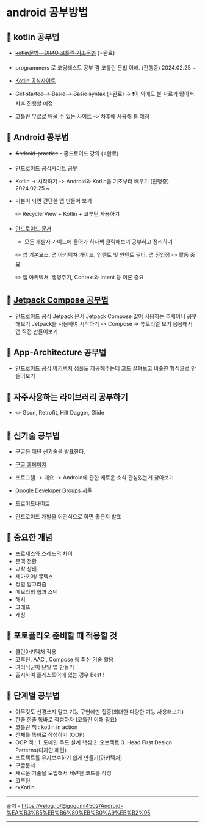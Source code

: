 # android 공부방법

## 📝 kotlin 공부법

 - ~~[kotlin문법 - DIMO 코틀린 기초문법](https://github.com/giyoungjang/kotlin-study/tree/main/kotlin%EB%AC%B8%EB%B2%95)~~ (⭐️완료)
 - programmers 로 코딩테스트 공부 겸 코틀린 문법 이해. (진행중) 2024.02.25 ~

 - [Kotlin 공식사이트](https://kotlinlang.org/)
 - ~~Get started -> Basic -> Basic syntax~~ (⭐️완료) -> ❗️이 외에도 볼 자료가 많아서 차후 진행할 예정

 - [코틀린 무료로 배울 수 있는 사이트](https://hyperskill.org/tracks/18) -> 차후에 사용해 볼 예정
   
## 📝 Android 공부법

 - ~~Android-practice~~ - 홍드로이드 강의 (⭐️완료)
   
 - [안드로이드 공식사이트 공부](https://developer.android.com/?authuser=1&hl=ko)
 - Kotlin -> 시작하기 -> Android와 Kotlin을 기초부터 배우기 (진행중) 2024.02.25 ~
 - 기본이 되면 간단한 앱 만들어 보기
   
    ✏️ RecyclerView + Kotlin + 코루틴 사용하기
   
 - [안드로이드 문서](https://developer.android.com/develop?hl=ko)
   - 모든 개발자 가이드에 들어가 하나씩 클릭해보며 공부하고 정리하기
     
    ✏️ 앱 기본요소, 앱 아키텍쳐 가이드, 인텐트 및 인텐트 필터, 앱 진입점 -> 활동 중요

    ✏️ 앱 아키텍쳐, 생명주기, Context와 Intent 등 이론 중요

## 📝 [Jetpack Compose 공부법](https://developer.android.com/jetpack?hl=ko)
   - 안드로이드 공식 Jetpack 문서
      Jetpack Compose 많이 사용하는 추세이니 공부해보기
      Jetpack을 사용하여 시작하기 -> Compose -> 튜토리얼 보기
      응용해서 앱 직접 만들어보기

## 📝 App-Architecture 공부법
  - [안드로이드 공식 아키텍처](https://developer.android.com/topic/architecture?hl=ko)
    샘플도 제공해주는데 코드 살펴보고 비슷한 형식으로 만들어보기

## 📝 자주사용하는 라이브러리 공부하기

  - ✏️ Gson, Retrofit, Hilt Dagger, Glide

## 📝 신기술 공부법
  - 구글은 매년 신기술을 발표한다.

  - [구글 홈페이지](https://io.google/2022/intl/ko/)
  - 프로그램 -> 개요 -> Android에 관한 새로운 소식 관심있는거 찾아보기

  - [Google Developer Groups 서울](https://gdg.community.dev/gdg-seoul/)

  - [드로이드나이트](https://sites.google.com/view/dk21/?pli=1)
  - 안드로이드 개발을 어떤식으로 하면 좋은지 발표

## 📝 중요한 개념
  - 프로세스와 스레드의 차이
  - 문맥 전환
  - 교착 상태
  - 세마포어/ 뮤텍스
  - 정렬 알고리즘
  - 메모리의 힙과 스택
  - 해시
  - 그래프
  - 캐싱

## 📝 포토폴리오 준비할 때 적용할 것
  - 클린아키텍처 적용
  - 코루틴, AAC , Compose 등 최신 기술 활용
  - 여러직군이 단일 앱 만들기
  - 출시하여 플레스토어에 있는 경우 Best !

## 📝 단계별 공부법
- 아무것도 신경쓰지 말고 기능 구현에만 집중(최대한 다양한 기능 사용해보기)
- 한줄 한줄 똑바로 작성하자 (코틀린 이해 필요)
- 코틀린 책 : kotlin in action
- 전체를 똑바로 작성하기 (OOP)
- OOP 책 : 1. 도메인 주도 설계 핵심 2. 오브젝트 3. Head First Design Patterns(디자인 패턴)
- 프로젝트를 유지보수하기 쉽게 만들기(아키텍처)
- 구글문서
- 새로운 기술을 도입해서 세련된 코드를 작성
- 코루틴
- rxKotlin




---

출처 - <https://velog.io/@gogumi4502/Android-%EA%B3%B5%EB%B6%80%EB%B0%A9%EB%B2%95>

---
